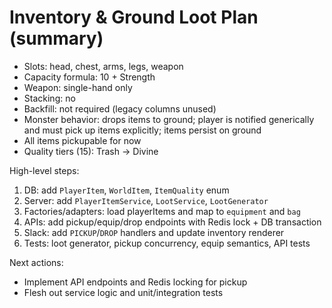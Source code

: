 # Inventory & Ground Loot Plan (summary)

- Slots: head, chest, arms, legs, weapon
- Capacity formula: 10 + Strength
- Weapon: single-hand only
- Stacking: no
- Backfill: not required (legacy columns unused)
- Monster behavior: drops items to ground; player is notified generically and must pick up items explicitly; items persist on ground
- All items pickupable for now
- Quality tiers (15): Trash → Divine

High-level steps:

1. DB: add `PlayerItem`, `WorldItem`, `ItemQuality` enum
2. Server: add `PlayerItemService`, `LootService`, `LootGenerator`
3. Factories/adapters: load playerItems and map to `equipment` and `bag`
4. APIs: add pickup/equip/drop endpoints with Redis lock + DB transaction
5. Slack: add `PICKUP`/`DROP` handlers and update inventory renderer
6. Tests: loot generator, pickup concurrency, equip semantics, API tests

Next actions:

- Implement API endpoints and Redis locking for pickup
- Flesh out service logic and unit/integration tests
